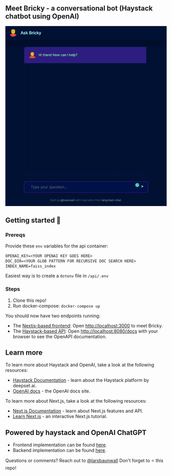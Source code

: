 ## Meet Bricky - a conversational bot (Haystack chatbot using OpenAI)

![screenshot.png](./res/bricky-recording.gif)


## Getting started 🚀

### Prereqs

Provide these `env` variables for the api container:

```
OPENAI_KEY=<YOUR OPENAI KEY GOES HERE>
DOC_DIR=<YOUR GLOB PATTERN FOR RECURSIVE DOC SEARCH HERE>
INDEX_NAME=faiss_index
```

Easiest way is to create a `dotenv` file in `/api/.env`

### Steps

1. Clone this repo!
2. Run docker-compose: `docker-compose up`

You should now have two endpoints running:

- The [Nextjs-based frontend](./app): Open [http://localhost:3000](http://localhost:3000) to meet Bricky.
- The [Haystack-based API](./api): Open [http://localhost:8080/docs](http://localhost:8080/docs) with your browser to see the OpenAPI documentation.

## Learn more

To learn more about Haystack and OpenAI, take a look at the following resources:

- [Haystack Documentation](https://docs.haystack.deepset.ai/docs) - learn about the Haystack platform by deepset.ai.
- [OpenAI docs](https://platform.openai.com/docs/introduction) - the OpenAI docs site.

To learn more about Next.js, take a look at the following resources:

- [Next.js Documentation](https://nextjs.org/docs) - learn about Next.js features and API.
- [Learn Next.js](https://nextjs.org/learn) - an interactive Next.js tutorial.

## Powered by haystack and OpenAI ChatGPT

- Frontend implementation can be found [here](./app).
- Backend implementation can be found [here](./api).

Questions or comments? Reach out to [@larsbaunwall](https://github.com/larsbaunwall)
Don't forget to :star: this repo!